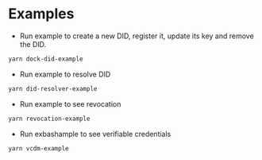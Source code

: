 # Examples

- Run example to create a new DID, register it, update its key and remove the DID.

```bash
yarn dock-did-example
```

- Run example to resolve DID

```bash
yarn did-resolver-example
```

- Run example to see revocation

```bash
yarn revocation-example
```

- Run exbashample to see verifiable credentials

```bash
yarn vcdm-example
```
